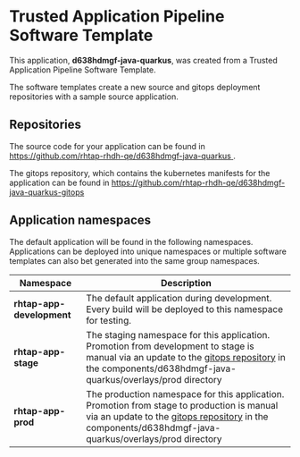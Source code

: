 # Trusted Application Pipeline Software Template

This application, **d638hdmgf-java-quarkus**, was created from a Trusted Application Pipeline Software Template.

The software templates create a new source and gitops deployment repositories with a sample source application. 

## Repositories

The source code for your application can be found in [https://github.com/rhtap-rhdh-qe/d638hdmgf-java-quarkus ](https://github.com/rhtap-rhdh-qe/d638hdmgf-java-quarkus ).
 
The gitops repository, which contains the kubernetes manifests for the application can be found in 
[https://github.com/rhtap-rhdh-qe/d638hdmgf-java-quarkus-gitops ](https://github.com/rhtap-rhdh-qe/d638hdmgf-java-quarkus-gitops ) 

## Application namespaces 

The default application will be found in the following namespaces. Applications can be deployed into unique namespaces or multiple software templates can also bet generated into the same group namespaces.  

|  Namespace   |  Description   |  
| -------- | -------- |   
| **rhtap-app-development** | The default application during development. Every build will be deployed to this namespace for testing. | 
| **rhtap-app-stage** | The staging namespace for this application. Promotion from development to stage is manual via an update to the [gitops repository](https://github.com/rhtap-rhdh-qe/d638hdmgf-java-quarkus-gitops ) in the components/d638hdmgf-java-quarkus/overlays/prod directory |  
| **rhtap-app-prod** | The production namespace for this application. Promotion from stage to production is manual via an update to the [gitops repository](https://github.com/rhtap-rhdh-qe/d638hdmgf-java-quarkus-gitops ) in the components/d638hdmgf-java-quarkus/overlays/prod directory | 